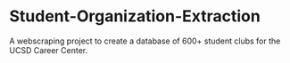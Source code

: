 # Student-Organization-Extraction
A webscraping project to create a database of 600+ student clubs for the UCSD Career Center.

